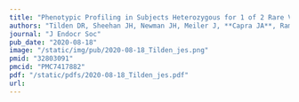 ```yaml
---
title: "Phenotypic Profiling in Subjects Heterozygous for 1 of 2 Rare Variants in the Hypophosphatasia Gene (ALPL)"
authors: "Tilden DR, Sheehan JH, Newman JH, Meiler J, **Capra JA**, Ramirez A, Simmons J, Dahir K."
journal: "J Endocr Soc"
pub_date: "2020-08-18"
image: "/static/img/pub/2020-08-18_Tilden_jes.png"
pmid: "32803091"
pmcid: "PMC7417882"
pdf: "/static/pdfs/2020-08-18_Tilden_jes.pdf"
url: 
---
```

